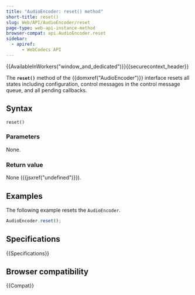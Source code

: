 ```yaml
---
title: "AudioEncoder: reset() method"
short-title: reset()
slug: Web/API/AudioEncoder/reset
page-type: web-api-instance-method
browser-compat: api.AudioEncoder.reset
sidebar:
  - apiref:
      - WebCodecs API
---
```


{{AvailableInWorkers("window_and_dedicated")}}{{securecontext_header}}

The **`reset()`** method of the {{domxref("AudioEncoder")}} interface resets all states including configuration, control messages in the control message queue, and all pending callbacks.

## Syntax

```js-nolint
reset()
```

### Parameters

None.

### Return value

None ({{jsxref("undefined")}}).

## Examples

The following example resets the `AudioEncoder`.

```js
AudioEncoder.reset();
```

## Specifications

{{Specifications}}

## Browser compatibility

{{Compat}}
